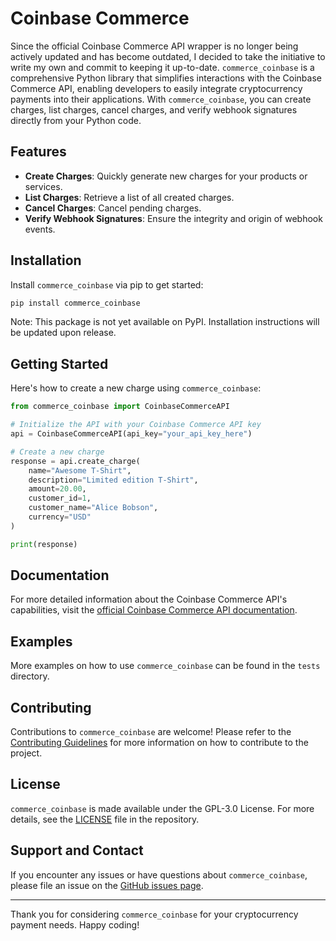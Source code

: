 # Coinbase Commerce

Since the official Coinbase Commerce API wrapper is no longer being actively updated and has become outdated, I decided to take the initiative to write my own and commit to keeping it up-to-date. `commerce_coinbase` is a comprehensive Python library that simplifies interactions with the Coinbase Commerce API, enabling developers to easily integrate cryptocurrency payments into their applications. With `commerce_coinbase`, you can create charges, list charges, cancel charges, and verify webhook signatures directly from your Python code.

## Features

- **Create Charges**: Quickly generate new charges for your products or services.
- **List Charges**: Retrieve a list of all created charges.
- **Cancel Charges**: Cancel pending charges.
- **Verify Webhook Signatures**: Ensure the integrity and origin of webhook events.

## Installation

Install `commerce_coinbase` via pip to get started:

```bash
pip install commerce_coinbase
```

Note: This package is not yet available on PyPI. Installation instructions will be updated upon release.

## Getting Started

Here's how to create a new charge using `commerce_coinbase`:

```python
from commerce_coinbase import CoinbaseCommerceAPI

# Initialize the API with your Coinbase Commerce API key
api = CoinbaseCommerceAPI(api_key="your_api_key_here")

# Create a new charge
response = api.create_charge(
    name="Awesome T-Shirt",
    description="Limited edition T-Shirt",
    amount=20.00,
    customer_id=1,
    customer_name="Alice Bobson",
    currency="USD"
)

print(response)
```

## Documentation

For more detailed information about the Coinbase Commerce API's capabilities, visit the [official Coinbase Commerce API documentation](https://commerce.coinbase.com/docs/api/).

## Examples

More examples on how to use `commerce_coinbase` can be found in the `tests` directory.

## Contributing

Contributions to `commerce_coinbase` are welcome! Please refer to the [Contributing Guidelines](CONTRIBUTING.md) for more information on how to contribute to the project.

## License

`commerce_coinbase` is made available under the GPL-3.0 License. For more details, see the [LICENSE](LICENSE) file in the repository.

## Support and Contact

If you encounter any issues or have questions about `commerce_coinbase`, please file an issue on the [GitHub issues page](https://github.com/maxiedev/Coinbase-Commerce/issues).

---

Thank you for considering `commerce_coinbase` for your cryptocurrency payment needs. Happy coding!
